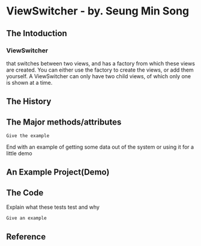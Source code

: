 
# ViewSwitcher - by. Seung Min Song
## The Intoduction

<h3>ViewSwitcher</h3> that switches between two views, and has a factory from which these views are created. You can either use the factory to create the views, or add them yourself. A ViewSwitcher can only have two child views, of which only one is shown at a time.


## The History


## The Major methods/attributes

```
Give the example
```

End with an example of getting some data out of the system or using it for a little demo

## An Example Project(Demo)

<vidoo with="320" height="240" controls>
  <source src="/ForREADME.md/ViewSwitcher_Demo.mp4" tupe="video/mp4">
  <source src="/ForREADME.md/ViewSwitcher_Demo.ogg" type="video/ogg">
 </video>
  
## The Code

Explain what these tests test and why

```
Give an example
```

## Reference
